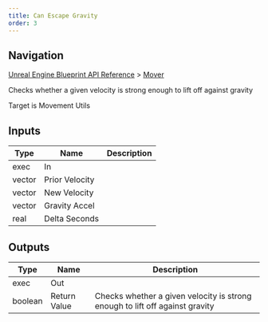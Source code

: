 ```yaml
---
title: Can Escape Gravity
order: 3
---
```

## Navigation

[Unreal Engine Blueprint API Reference](https://dev.epicgames.com/documentation/en-us/unreal-engine/BlueprintAPI) > [Mover](https://dev.epicgames.com/documentation/en-us/unreal-engine/BlueprintAPI/Mover)

Checks whether a given velocity is strong enough to lift off against gravity

Target is Movement Utils

## Inputs

| Type | Name | Description |
| --- | --- | --- |
| exec | In |  |
| vector | Prior Velocity |  |
| vector | New Velocity |  |
| vector | Gravity Accel |  |
| real | Delta Seconds |  |

## Outputs

| Type | Name | Description |
| --- | --- | --- |
| exec | Out |  |
| boolean | Return Value | Checks whether a given velocity is strong enough to lift off against gravity |
